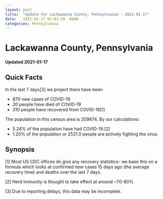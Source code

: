 ```yaml
---
layout: post
title:  "Update for Lackawanna County, Pennsylvania - 2021-01-17"
date:   2021-01-17 01:01:29 -0600
categories: Pennsylvania
---
```


# Lackawanna County, Pennsylvania
#### Updated 2021-01-17

## Quick Facts

In the last 7 days[3] we project there have been
- *870* new cases of COVID-19
- *20* people have died of COVID-19
- *310* people have recovered from COVID-19[1]

The population in this census area is 209674. By our calculations:
- 5.24% of the population have had COVID-19.[2]
- 1.20% of the population or 2521.0 people are actively fighting the virus.

## Synopsis




[1] Most US CDC offices do give any recovery statistics- we base this on a formula which looks at confirmed new cases
15 days ago (the average recovery time) and deaths over the last 7 days.

[2] Herd Immunity is thought to take effect at around ~70-80%

[3] Due to reporting delays, this data may be incomplete.
 
    